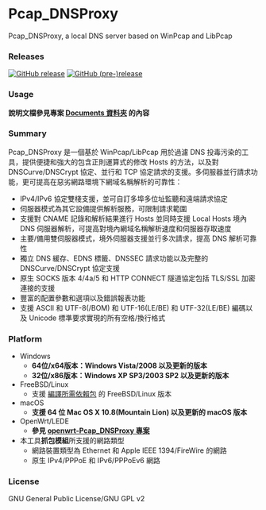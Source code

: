 ﻿Pcap_DNSProxy
=====
Pcap_DNSProxy, a local DNS server based on WinPcap and LibPcap

### Releases
[![GitHub release](https://img.shields.io/github/release/chengr28/Pcap_DNSProxy.svg)](https://github.com/chengr28/Pcap_DNSProxy/releases/latest)
[![GitHub (pre-)release](https://img.shields.io/github/release/chengr28/Pcap_DNSProxy/all.svg?label=pre-release)](https://github.com/chengr28/Pcap_DNSProxy/releases)

### Usage
**說明文檔參見專案 [Documents 資料夾](https://github.com/chengr28/Pcap_DNSProxy/tree/master/Documents) 的內容**

### Summary
Pcap_DNSProxy 是一個基於 WinPcap/LibPcap 用於過濾 DNS 投毒污染的工具，提供便捷和強大的包含正則運算式的修改 Hosts 的方法，以及對 DNSCurve/DNSCrypt 協定、並行和 TCP 協定請求的支援。多伺服器並行請求功能，更可提高在惡劣網路環境下網域名稱解析的可靠性：
* IPv4/IPv6 協定雙棧支援，並可自訂多埠多位址監聽和遠端請求協定
* 伺服器模式為其它設備提供解析服務，可限制請求範圍
* 支援對 CNAME 記錄和解析結果進行 Hosts 並同時支援 Local Hosts 境內 DNS 伺服器解析，可提高對境內網域名稱解析速度和伺服器存取速度
* 主要/備用雙伺服器模式，境外伺服器支援並行多次請求，提高 DNS 解析可靠性
* 獨立 DNS 緩存、EDNS 標籤、DNSSEC 請求功能以及完整的 DNSCurve/DNSCrypt 協定支援
* 原生 SOCKS 版本 4/4a/5 和 HTTP CONNECT 隧道協定包括 TLS/SSL 加密連接的支援
* 豐富的配置參數和選項以及錯誤報表功能
* 支援 ASCII 和 UTF-8(/BOM) 和 UTF-16(LE/BE) 和 UTF-32(LE/BE) 編碼以及 Unicode 標準要求實現的所有空格/換行格式

### Platform
* Windows
  * **64位/x64版本：Windows Vista/2008 以及更新的版本**
  * **32位/x86版本：Windows XP SP3/2003 SP2 以及更新的版本**
* FreeBSD/Linux
  * 支援 [編譯所需依賴包](https://github.com/chengr28/Pcap_DNSProxy/tree/master/Documents) 的 FreeBSD/Linux 版本
* macOS
  * **支援 64 位 Mac OS X 10.8(Mountain Lion) 以及更新的 macOS 版本**
* OpenWrt/LEDE
  * **參見 [openwrt-Pcap_DNSProxy 專案](https://github.com/wongsyrone/openwrt-Pcap_DNSProxy)**
* 本工具**抓包模組**所支援的網路類型
  * 網路裝置類型為 Ethernet 和 Apple IEEE 1394/FireWire 的網路
  * 原生 IPv4/PPPoE 和 IPv6/PPPoEv6 網路

### License
GNU General Public License/GNU GPL v2
